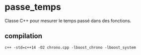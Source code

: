 # passe_temps

Classe C++ pour mesurer le temps passé dans des fonctions.

## compilation
    c++ -std=c++14 -O2 chrono.cpp -lboost_chrono -lboost_system

